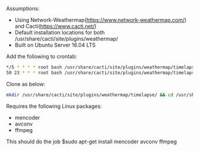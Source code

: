 Assumptions:
* Using Network-Weathermap(https://www.network-weathermap.com/) and Cacti(https://www.cacti.net/)
* Default installation locations for both /usr/share/cacti/site/plugins/weathermap/
* Built on Ubuntu Server 16.04 LTS

Add the following to crontab:
```bash
*/5 * * * * root bash /usr/share/cacti/site/plugins/weathermap/timelapse/cron/weathermap_archive.sh
50 23 * * * root bash /usr/share/cacti/site/plugins/weathermap/timelapse/cron/weathermap_encoder.sh
```

Clone as below:
```bash
mkdir /usr/share/cacti/site/plugins/weathermap/timelapse/ && cd /usr/share/cacti/site/plugins/weathermap/timelapse/ && git clone https://github.com/luiz1361/php-networkweathermap-timelapse.git . 
```

Requires the following Linux packages:
* mencoder
* avconv
* ffmpeg

This should do the job $sudo apt-get install mencoder avconv ffmpeg 
